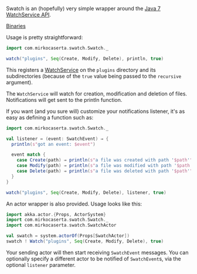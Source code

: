 Swatch is an (hopefully) very simple wrapper around the
[Java 7 WatchService API](http://docs.oracle.com/javase/tutorial/essential/io/notification.html).

[Binaries](https://bintray.com/pkg/show/general/mcaserta/github-releases/swatch)

Usage is pretty straightforward:

```scala
import com.mirkocaserta.swatch.Swatch._

watch("plugins", Seq(Create, Modify, Delete), println, true)
```

This registers a [WatchService](http://docs.oracle.com/javase/7/docs/api/java/nio/file/WatchService.html)
on the `plugins` directory and its subdirectories (because of
the `true` value being passed to the `recursive` argument).

The `WatchService` will watch for creation, modification and
deletion of files. Notifications will get sent to the println
function.

If you want (and you sure will) customize your notifications
listener, it's as easy as defining a function such as:

```scala
import com.mirkocaserta.swatch.Swatch._

val listener = (event: SwatchEvent) ⇒ {
  println(s"got an event: $event")

  event match {
    case Create(path) ⇒ println(s"a file was created with path '$path'")
    case Modify(path) ⇒ println(s"a file was modified with path '$path'")
    case Delete(path) ⇒ println(s"a file was deleted with path '$path'")
  }
}

watch("plugins", Seq(Create, Modify, Delete), listener, true)
```

An actor wrapper is also provided. Usage looks like this:

```scala
import akka.actor.{Props, ActorSystem}
import com.mirkocaserta.swatch.Swatch._
import com.mirkocaserta.swatch.SwatchActor

val swatch = system.actorOf(Props[SwatchActor])
swatch ! Watch("plugins", Seq(Create, Modify, Delete), true)
```

Your sending actor will then start receiving `SwatchEvent`
messages. You can optionally specify a different actor to
be notified of `SwatchEvent`s, via the optional `listener`
parameter.
